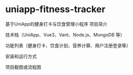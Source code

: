 # uniapp-fitness-tracker
基于UniApp的健身打卡与饮食管理小程序
项目简介

技术栈（UniApp、Vue3、Vant、Node.js、MongoDB 等）

功能列表（健身打卡、饮食计划、营养计算、用户注册登录等）

安装和运行方式

项目截图或流程图
